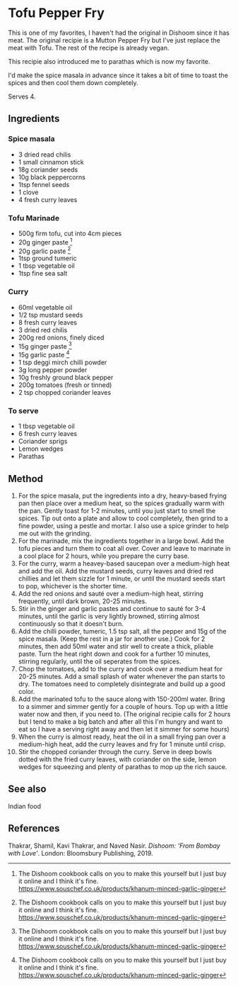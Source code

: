 # Tofu Pepper Fry
This is one of my favorites, I haven't had the original in Dishoom since it has meat. The original recipie is a Mutton Pepper Fry but I've just replace the meat with Tofu. The rest of the recipe is already vegan.

This recipie also introduced me to parathas which is now my favorite.

I'd make the spice masala in advance since it takes a bit of time to toast the spices and then cool them down completely.

Serves 4.

## Ingredients

### Spice masala
- 3 dried read chilis
- 1 small cinnamon stick
- 18g coriander seeds
- 10g black peppercorns
- 1tsp fennel seeds
- 1 clove
- 4 fresh curry leaves

### Tofu Marinade
- 500g firm tofu, cut into 4cm pieces
- 20g ginger paste [^note-on-ginger-and-garlic-paste]
- 20g garlic paste [^note-on-ginger-and-garlic-paste]
- 1tsp ground tumeric
- 1 tbsp vegetable oil
- 1tsp fine sea salt

### Curry
- 60ml vegetable oil
- 1/2 tsp mustard seeds
- 8 fresh curry leaves
- 3 dried red chilis
- 200g red onions, finely diced
- 15g ginger paste [^note-on-ginger-and-garlic-paste]
- 15g garlic paste [^note-on-ginger-and-garlic-paste]
- 1 tsp deggi mirch chilli powder
- 3g long pepper powder
- 10g freshly ground black pepper
- 200g tomatoes (fresh or tinned)
- 2 tsp chopped coriander leaves

### To serve
- 1 tbsp vegetable oil
- 6 fresh curry leaves
- Coriander sprigs
- Lemon wedges
- Parathas

## Method
1. For the spice masala, put the ingredients into a dry, heavy-based frying pan then place over a medium heat, so the spices gradually warm with the pan. Gently toast for 1-2 minutes, until you just start to smell the spices. Tip out onto a plate and allow to cool completely, then grind to a fine powder, using a pestle and mortar. I also use a spice grinder to help me out with the grinding.
2. For the marinade, mix the ingredients together in a large bowl. Add the tofu pieces and turn them to coat all over. Cover and leave to marinate in a cool place for 2 hours, while you prepare the curry base.
3. For the curry, warm a heavey-based saucepan over a medium-high heat and add the oil. Add the mustard seeds, curry leaves and dried red chillies and let them sizzle for 1 minute, or until the mustard seeds start to pop, whichever is the shorter time.
4. Add the red onions and sauté over a medium-high heat, stirring frequently, until dark brown, 20-25 minutes.
5. Stir in the ginger and garlic pastes and continue to sauté for 3-4 minutes, until the garlic is very lightly browned, stirring almost continuously so that it doesn't burn.
6. Add the chilli powder, tumeric, 1.5 tsp salt, all the pepper and 15g of the spice masala. (Keep the rest in a jar for another use.) Cook for 2 minutes, then add 50ml water and stir well to create a thick, pliable paste. Turn the heat right down and cook for a further 10 minutes, stirring regularly, until the oil seperates from the spices.
7. Chop the tomatoes, add to the curry and cook over a medium heat for 20-25 minutes. Add a small splash of water whenever the pan starts to dry. The tomatoes need to completely disintegrate and build up a good color.
8. Add the marinated tofu to the sauce along with 150-200ml water. Bring to a simmer and simmer gently for a couple of hours. Top up with a little water now and then, if you need to. (The original recipie calls for 2 hours but I tend to make a big batch and after all this I'm hungry and want to eat so I have a serving right away and then let it simmer for some hours)
9. When the curry is almost ready, heat the oil in a small frying pan over a medium-high heat, add the curry leaves and fry for 1 minute until crisp.
10. Stir the chopped coriander through the curry. Serve in deep bowls dotted with the fried curry leaves, with coriander on the side, lemon wedges for squeezing and plenty of parathas to mop up the rich sauce. 

## See also
Indian food

## References
Thakrar, Shamil, Kavi Thakrar, and Naved Nasir. _Dishoom: ‘From Bombay with Love’_. London: Bloomsbury Publishing, 2019.

[^note-on-ginger-and-garlic-paste]: The Dishoom cookbook calls on you to make this yourself but I just buy it online and I think it's fine. https://www.souschef.co.uk/products/khanum-minced-garlic-ginger